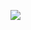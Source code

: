 ![](https://cdn.discordapp.com/attachments/1229572430843084800/1280297601383665755/Untitled224_20231115091729.png?ex=66dcd78e&is=66db860e&hm=f3e55ebe249e2e5ad953534eb6426a10f8705e01ca82ec6f517dcf8d333e94a6&)


